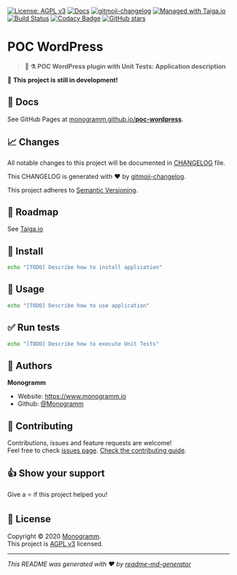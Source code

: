 [![License: AGPL v3][uri_license_image]][uri_license]
[![Docs](https://img.shields.io/badge/Docs-Github%20Pages-blue)](https://monogramm.github.io/poc-wordpress/)
[![gitmoji-changelog](https://img.shields.io/badge/Changelog-gitmoji-blue.svg)](https://github.com/frinyvonnick/gitmoji-changelog)
[![Managed with Taiga.io](https://img.shields.io/badge/Managed%20with-TAIGA.io-709f14.svg)](https://tree.taiga.io/project/monogrammbot-monogrammpoc-wordpress/ "Managed with Taiga.io")
[![Build Status](https://travis-ci.org/Monogramm/poc-wordpress.svg)](https://travis-ci.org/Monogramm/poc-wordpress)
[![Codacy Badge](https://app.codacy.com/project/badge/Grade/34921e8a9c4e45f599438db801f57779)](https://www.codacy.com/gh/Monogramm/poc-wordpress?utm_source=github.com&amp;utm_medium=referral&amp;utm_content=Monogramm/poc-wordpress&amp;utm_campaign=Badge_Grade)
[![GitHub stars](https://img.shields.io/github/stars/Monogramm/poc-wordpress?style=social)](https://github.com/Monogramm/poc-wordpress)

<!--
[TODO] If project uses Coveralls for code coverage:

[![Coverage Status](https://coveralls.io/repos/github/Monogramm/poc-wordpress/badge.svg?branch=master)](https://coveralls.io/github/Monogramm/poc-wordpress?branch=master)
-->

<!--
[TODO] If project is deployed to DockerHub:

[![Docker Automated buid](https://img.shields.io/docker/cloud/build/monogramm/poc-wordpress.svg)](https://hub.docker.com/r/monogramm/poc-wordpress/)
[![Docker Pulls](https://img.shields.io/docker/pulls/monogramm/poc-wordpress.svg)](https://hub.docker.com/r/monogramm/poc-wordpress/)
[![Docker Version](https://images.microbadger.com/badges/version/monogramm/poc-wordpress.svg)](https://microbadger.com/images/monogramm/poc-wordpress)
[![Docker Size](https://images.microbadger.com/badges/image/monogramm/poc-wordpress.svg)](https://microbadger.com/images/monogramm/poc-wordpress)
-->

# **POC WordPress**

> **:elephant: :alembic: POC WordPress plugin with Unit Tests: Application description**

:construction: **This project is still in development!**

## :blue_book: Docs

See GitHub Pages at [monogramm.github.io/**poc-wordpress**](https://monogramm.github.io/poc-wordpress/).

## :chart_with_upwards_trend: Changes

All notable changes to this project will be documented in [CHANGELOG](./CHANGELOG.md) file.

This CHANGELOG is generated with :heart: by [gitmoji-changelog](https://github.com/frinyvonnick/gitmoji-changelog).

This project adheres to [Semantic Versioning](https://semver.org/spec/v2.0.0.html).

## :bookmark: Roadmap

See [Taiga.io](https://tree.taiga.io/project/monogrammbot-monogrammpoc-wordpress/ "Taiga.io monogrammbot-monogramm-poc-wordpress")

## :construction: Install

```sh
echo "[TODO] Describe how to install application"
```

## :rocket: Usage

```sh
echo "[TODO] Describe how to use application"
```

## :white_check_mark: Run tests

```sh
echo "[TODO] Describe how to execute Unit Tests"
```

<!--
[TODO] If project is deployed to DockerHub:

## :whale: Supported Docker tags

[Dockerhub monogramm/poc-wordpress](https://hub.docker.com/r/monogramm/poc-wordpress/)

* `latest`

-->

## :bust_in_silhouette: Authors

**Monogramm**

-   Website: <https://www.monogramm.io>
-   Github: [@Monogramm](https://github.com/Monogramm)

## :handshake: Contributing

Contributions, issues and feature requests are welcome!<br />Feel free to check [issues page](https://github.com/Monogramm/poc-wordpress/issues).
[Check the contributing guide](./CONTRIBUTING.md).<br />

## :thumbsup: Show your support

Give a :star: if this project helped you!

## :page_facing_up: License

Copyright © 2020 [Monogramm](https://github.com/Monogramm).<br />
This project is [AGPL v3](uri_license) licensed.

* * *

_This README was generated with :heart: by [readme-md-generator](https://github.com/kefranabg/readme-md-generator)_

[uri_license]: http://www.gnu.org/licenses/agpl.html

[uri_license_image]: https://img.shields.io/badge/License-AGPL%20v3-blue.svg
